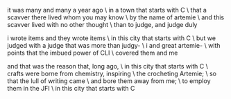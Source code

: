 it was many and many a year ago \\
in a town that starts with C \\
that a scavver there lived whom you may know \\
by the name of artemie \\
and this scavver lived with no other thought \\
than to judge, and judge duly  

i wrote items and they wrote items  \\
in this city that starts with C \\
but we judged with a judge that was more than judgy- \\
i and great artemie- \\
with points that the imbued power of CLI \\
covered them and me

and that was the reason that, long ago,  \\
in this city that starts with C \\
crafts were borne from chemistry, inspiring \\
the crocheting Artemie; \\
so that the lull of writing came \\
and bore them away from me; \\
to employ them in the JFI \\
in this city that starts with C